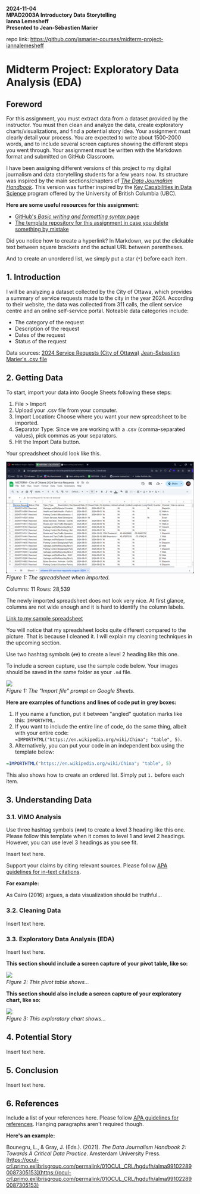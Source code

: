 **2024-11-04**<br>
**MPAD2003A Introductory Data Storytelling**<br>
**Ianna Lemesheff**<br>
**Presented to Jean-Sébastien Marier**<br>

repo link: https://github.com/jsmarier-courses/midterm-project-iannalemesheff

# Midterm Project: Exploratory Data Analysis (EDA)

<!-- Use one hashtag symbol (`#`) to create a level 1 heading like this one. -->

## Foreword

For this assignment, you must extract data from a dataset provided by the instructor. You must then clean and analyze the data, create exploratory charts/visualizations, and find a potential story idea. Your assignment must clearly detail your process. You are expected to write about 1500-2000 words, and to include several screen captures showing the different steps you went through. Your assignment must be written with the Markdown format and submitted on GitHub Classroom.

I have been assigning different versions of this project to my digital journalism and data storytelling students for a few years now. Its structure was inspired by the main sections/chapters of [*The Data Journalism Handbook*](https://datajournalism.com/read/handbook/one/). This version was further inspired by the [Key Capabilities in Data Science](https://extendedlearning.ubc.ca/programs/key-capabilities-data-science) program offered by the University of British Columbia (UBC).

**Here are some useful resources for this assignment:**

* [GitHub's *Basic writing and formatting syntax* page](https://docs.github.com/en/get-started/writing-on-github/getting-started-with-writing-and-formatting-on-github/basic-writing-and-formatting-syntax)
* [The template repository for this assignment in case you delete something by mistake](https://github.com/jsmarier/jou4100_jou4500_mpad2003_project2_template)

Did you notice how to create a hyperlink? In Markdown, we put the clickable text between square brackets and the actual URL between parentheses.

And to create an unordered list, we simply put a star (`*`) before each item.

## 1. Introduction

I will be analyzing a dataset collected by the City of Ottawa, which provides a summary of service requests made to the city in the year 2024. According to their website, the data was collected from 311 calls, the client service centre and an online self-service portal. Noteable data categories include:
* The category of the request
* Description of the request
* Dates of the request
* Status of the request

Data sources:
[2024 Service Requests (City of Ottawa)](https://open.ottawa.ca/documents/65fe42e2502d442b8a774fd3d954cac5/about)
[Jean-Sebastien Marier's .csv file](https://raw.githubusercontent.com/jsmarier/course-datasets/refs/heads/main/ottawa-311-service-requests-august-2024.csv)


## 2. Getting Data

To start, import your data into Google Sheets following these steps:
1. File > Import
1. Upload your .csv file from your computer.
1. Import Location: Choose where you want your new spreadsheet to be imported. 
1. Separator Type: Since we are working with a .csv (comma-separated values), pick commas as your separators.
1. Hit the Import Data button.

Your spreadsheet should look like this.

![](getting-data.png)<br>
*Figure 1: The spreadsheet when imported.*

Columns: 11
Rows: 28,539

The newly imported spreadsheet does not look very nice. At first glance, columns are not wide enough and it is hard to identify the column labels.

[Link to my sample spreadsheet](https://docs.google.com/spreadsheets/d/1ZEO05kqe66DBUfp4FLY0f9Z0KFAh6NdQquYK_CJBdo8/edit?usp=sharing)

You will notice that my spreadsheet looks quite different compared to the picture. That is because I cleaned it. I will explain my cleaning techniques in the upcoming section.




Use two hashtag symbols (`##`) to create a level 2 heading like this one.

To include a screen capture, use the sample code below. Your images should be saved in the same folder as your `.md` file.

![](import-screen-capture.png)<br>
*Figure 1: The "Import file" prompt on Google Sheets.*

**Here are examples of functions and lines of code put in grey boxes:**

1. If you name a function, put it between "angled" quotation marks like this: `IMPORTHTML`.
1. If you want to include the entire line of code, do the same thing, albeit with your entire code: `=IMPORTHTML("https://en.wikipedia.org/wiki/China"; "table", 5)`.
1. Alternatively, you can put your code in an independent box using the template below:

``` r
=IMPORTHTML("https://en.wikipedia.org/wiki/China"; "table", 5)
```
This also shows how to create an ordered list. Simply put `1.` before each item.

## 3. Understanding Data

### 3.1. VIMO Analysis

Use three hashtag symbols (`###`) to create a level 3 heading like this one. Please follow this template when it comes to level 1 and level 2 headings. However, you can use level 3 headings as you see fit.

Insert text here.

Support your claims by citing relevant sources. Please follow [APA guidelines for in-text citations](https://apastyle.apa.org/style-grammar-guidelines/citations).

**For example:**

As Cairo (2016) argues, a data visualization should be truthful...

### 3.2. Cleaning Data

Insert text here.

### 3.3. Exploratory Data Analysis (EDA)

Insert text here.

**This section should include a screen capture of your pivot table, like so:**

![](pivot-table-screen-capture.png)<br>
*Figure 2: This pivot table shows...*

**This section should also include a screen capture of your exploratory chart, like so:**

![](chart-screen-capture.png)<br>
*Figure 3: This exploratory chart shows...*

## 4. Potential Story

Insert text here.

## 5. Conclusion

Insert text here.

## 6. References

Include a list of your references here. Please follow [APA guidelines for references](https://apastyle.apa.org/style-grammar-guidelines/references). Hanging paragraphs aren't required though.

**Here's an example:**

Bounegru, L., & Gray, J. (Eds.). (2021). *The Data Journalism Handbook 2: Towards A Critical Data Practice*. Amsterdam University Press. [https://ocul-crl.primo.exlibrisgroup.com/permalink/01OCUL_CRL/hgdufh/alma991022890087305153](https://ocul-crl.primo.exlibrisgroup.com/permalink/01OCUL_CRL/hgdufh/alma991022890087305153)
